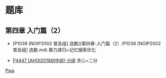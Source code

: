 # 题库

## 第四章 入门篇（2）

- [P1036 [NOIP2002 普及组] 选数](第四章-入门篇（2）/P1036 [NOIP2002普及组] 选数.md) 暴力递归+记忆搜索优化

- [P4447 [AHOI2018初中组] 分组](？？？) 贪心+二分

[Pwa](a/b.md)
